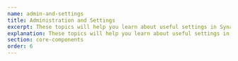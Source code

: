```yaml
---
name: admin-and-settings
title: Administration and Settings
excerpt: These topics will help you learn about useful settings in Synapse.
explanation: These topics will help you learn about useful settings in Synapse.
section: core-components
order: 6
---
```

